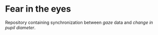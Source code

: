 # Fear in the eyes

Repository containing synchronization between *gaze* data and *change in pupil diameter*.
